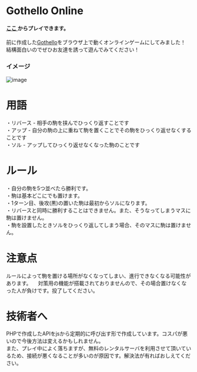 # Gothello Online  
#### [ここ ](http://noovo.php.xdomain.jp/gothello/)からプレイできます。  
前に作成した[Gothello](https://github.com/noovo86/gothello)をブラウザ上で動くオンラインゲームにしてみました！  
結構面白いのでぜひお友達を誘って遊んでみてください！  

### イメージ
![image](https://user-images.githubusercontent.com/61766302/118404236-04bc9f80-b6ad-11eb-9b79-ade7e716d765.png)  

# 用語
・リバース - 相手の駒を挟んでひっくり返すことです  
・アップ - 自分の駒の上に重ねて駒を置くことでその駒をひっくり返せなくすることです  
・ソル - アップしてひっくり返せなくなった駒のことです  

# ルール  
・自分の駒を5つ並べたら勝利です。  
・駒は基本どこにでも置けます。  
・1ターン目、後攻(黒)の置いた駒は最初からソルになります。  
・リバースと同時に勝利することはできません。また、そうなってしまうマスに駒は置けません。  
・駒を設置したときソルをひっくり返してしまう場合、そのマスに駒は置けません。  

# 注意点
ルールによって駒を置ける場所がなくなってしまい、進行できなくなる可能性があります。
　対策用の機能が搭載されておりませんので、その場合置けなくなった人が負けです。投了してください。

# 技術者へ  
PHPで作成したAPIをjsから定期的に呼び出す形で作成しています。コスパが悪いので今後方法は変えるかもしれません。  
また、プレイ中によく落ちますが、無料のレンタルサーバを利用させて頂いているため、接続が悪くなることが多いのが原因です。解決法が有ればおしえてください。
